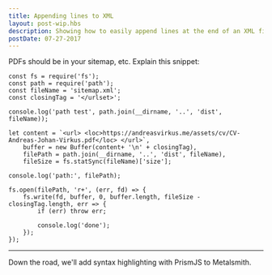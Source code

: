 ```yaml
---
title: Appending lines to XML
layout: post-wip.hbs
description: Showing how to easily append lines at the end of an XML file.
postDate: 07-27-2017
---
```


PDFs should be in your sitemap, etc.
Explain this snippet:

```
const fs = require('fs');
const path = require('path');
const fileName = 'sitemap.xml';
const closingTag = '</urlset>';

console.log('path test', path.join(__dirname, '..', 'dist', fileName));

let content = `<url> <loc>https://andreasvirkus.me/assets/cv/CV-Andreas-Johan-Virkus.pdf</loc> </url>`,
    buffer = new Buffer(content+ '\n' + closingTag),
    filePath = path.join(__dirname, '..', 'dist', fileName),
    fileSize = fs.statSync(fileName)['size'];

console.log('path:', filePath);

fs.open(filePath, 'r+', (err, fd) => {
    fs.write(fd, buffer, 0, buffer.length, fileSize - closingTag.length, err => {
        if (err) throw err;

        console.log('done');
    });
});
```

<hr>

Down the road, we'll add syntax highlighting with PrismJS to Metalsmith.
